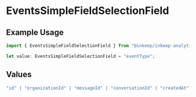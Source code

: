 # EventsSimpleFieldSelectionField

## Example Usage

```typescript
import { EventsSimpleFieldSelectionField } from "@inkeep/inkeep-analytics/models/components";

let value: EventsSimpleFieldSelectionField = "eventType";
```

## Values

```typescript
"id" | "organizationId" | "messageId" | "conversationId" | "createdAt" | "projectId" | "integrationId" | "eventType" | "type" | "searchQuery" | "properties" | "userProperties"
```